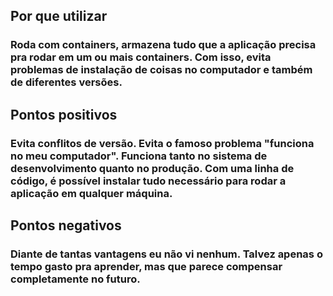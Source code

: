 ## Por que utilizar
### Roda com containers, armazena tudo que a aplicação precisa pra rodar em um ou mais containers. Com isso, evita problemas de instalação de coisas no computador e também de diferentes versões.

## Pontos positivos
### Evita conflitos de versão. Evita o famoso problema "funciona no meu computador". Funciona tanto no sistema de desenvolvimento quanto no produção. Com uma linha de código, é possível instalar tudo necessário para rodar a aplicação em qualquer máquina.

## Pontos negativos
### Diante de tantas vantagens eu não vi nenhum. Talvez apenas o tempo gasto pra aprender, mas que parece compensar completamente no futuro.